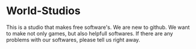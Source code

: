 # World-Studios
This is a studio that makes free software's. We are new to github. We want to make not only games, but also helpfull softwares. If there are any problems with our softwares, please tell us right away. 
